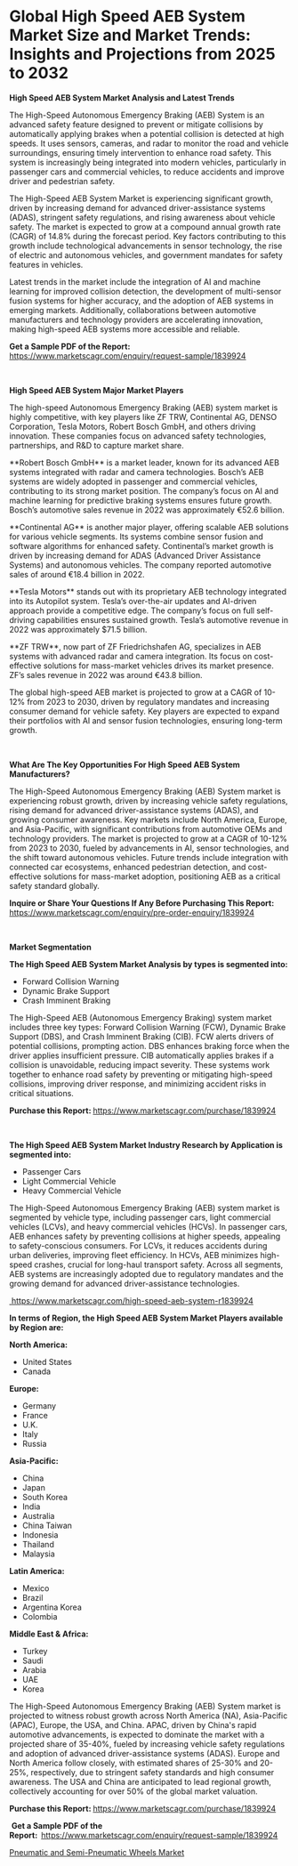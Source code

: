 <p><h1>Global High Speed AEB System Market Size and Market Trends: Insights and Projections from 2025 to 2032</h1></p><p><strong>High Speed AEB System Market Analysis and Latest Trends</strong></p>
<p><p>The High-Speed Autonomous Emergency Braking (AEB) System is an advanced safety feature designed to prevent or mitigate collisions by automatically applying brakes when a potential collision is detected at high speeds. It uses sensors, cameras, and radar to monitor the road and vehicle surroundings, ensuring timely intervention to enhance road safety. This system is increasingly being integrated into modern vehicles, particularly in passenger cars and commercial vehicles, to reduce accidents and improve driver and pedestrian safety.</p><p>The High-Speed AEB System Market is experiencing significant growth, driven by increasing demand for advanced driver-assistance systems (ADAS), stringent safety regulations, and rising awareness about vehicle safety. The market is expected to grow at a compound annual growth rate (CAGR) of 14.8% during the forecast period. Key factors contributing to this growth include technological advancements in sensor technology, the rise of electric and autonomous vehicles, and government mandates for safety features in vehicles.</p><p>Latest trends in the market include the integration of AI and machine learning for improved collision detection, the development of multi-sensor fusion systems for higher accuracy, and the adoption of AEB systems in emerging markets. Additionally, collaborations between automotive manufacturers and technology providers are accelerating innovation, making high-speed AEB systems more accessible and reliable.</p></p>
<p><strong>Get a Sample PDF of the Report:&nbsp;</strong> <a href="https://www.marketscagr.com/enquiry/request-sample/1839924?utm_campaign=1126&utm_medium=2&utm_source=Github&utm_content=ia&utm_term=24012025&utm_id=high-speed-aeb-system">https://www.marketscagr.com/enquiry/request-sample/1839924</a></p>
<p>&nbsp;</p>
<p><strong>High Speed AEB System Major Market Players</strong></p>
<p><p>The high-speed Autonomous Emergency Braking (AEB) system market is highly competitive, with key players like ZF TRW, Continental AG, DENSO Corporation, Tesla Motors, Robert Bosch GmbH, and others driving innovation. These companies focus on advanced safety technologies, partnerships, and R&D to capture market share.</p><p>**Robert Bosch GmbH** is a market leader, known for its advanced AEB systems integrated with radar and camera technologies. Bosch’s AEB systems are widely adopted in passenger and commercial vehicles, contributing to its strong market position. The company’s focus on AI and machine learning for predictive braking systems ensures future growth. Bosch’s automotive sales revenue in 2022 was approximately €52.6 billion.</p><p>**Continental AG** is another major player, offering scalable AEB solutions for various vehicle segments. Its systems combine sensor fusion and software algorithms for enhanced safety. Continental’s market growth is driven by increasing demand for ADAS (Advanced Driver Assistance Systems) and autonomous vehicles. The company reported automotive sales of around €18.4 billion in 2022.</p><p>**Tesla Motors** stands out with its proprietary AEB technology integrated into its Autopilot system. Tesla’s over-the-air updates and AI-driven approach provide a competitive edge. The company’s focus on full self-driving capabilities ensures sustained growth. Tesla’s automotive revenue in 2022 was approximately $71.5 billion.</p><p>**ZF TRW**, now part of ZF Friedrichshafen AG, specializes in AEB systems with advanced radar and camera integration. Its focus on cost-effective solutions for mass-market vehicles drives its market presence. ZF’s sales revenue in 2022 was around €43.8 billion.</p><p>The global high-speed AEB market is projected to grow at a CAGR of 10-12% from 2023 to 2030, driven by regulatory mandates and increasing consumer demand for vehicle safety. Key players are expected to expand their portfolios with AI and sensor fusion technologies, ensuring long-term growth.</p></p>
<p>&nbsp;</p>
<p><strong>What Are The Key Opportunities For High Speed AEB System Manufacturers?</strong></p>
<p><p>The High-Speed Autonomous Emergency Braking (AEB) System market is experiencing robust growth, driven by increasing vehicle safety regulations, rising demand for advanced driver-assistance systems (ADAS), and growing consumer awareness. Key markets include North America, Europe, and Asia-Pacific, with significant contributions from automotive OEMs and technology providers. The market is projected to grow at a CAGR of 10-12% from 2023 to 2030, fueled by advancements in AI, sensor technologies, and the shift toward autonomous vehicles. Future trends include integration with connected car ecosystems, enhanced pedestrian detection, and cost-effective solutions for mass-market adoption, positioning AEB as a critical safety standard globally.</p></p>
<p><strong>Inquire or Share Your Questions If Any Before Purchasing This Report:</strong> <a href="https://www.marketscagr.com/enquiry/pre-order-enquiry/1839924?utm_campaign=1126&utm_medium=2&utm_source=Github&utm_content=ia&utm_term=24012025&utm_id=high-speed-aeb-system">https://www.marketscagr.com/enquiry/pre-order-enquiry/1839924</a></p>
<p>&nbsp;</p>
<p><strong>Market Segmentation</strong></p>
<p><strong>The High Speed AEB System Market Analysis by types is segmented into:</strong></p>
<p><ul><li>Forward Collision Warning</li><li>Dynamic Brake Support</li><li>Crash Imminent Braking</li></ul></p>
<p><p>The High-Speed AEB (Autonomous Emergency Braking) system market includes three key types: Forward Collision Warning (FCW), Dynamic Brake Support (DBS), and Crash Imminent Braking (CIB). FCW alerts drivers of potential collisions, prompting action. DBS enhances braking force when the driver applies insufficient pressure. CIB automatically applies brakes if a collision is unavoidable, reducing impact severity. These systems work together to enhance road safety by preventing or mitigating high-speed collisions, improving driver response, and minimizing accident risks in critical situations.</p></p>
<p><strong>Purchase this Report:&nbsp;</strong><a href="https://www.marketscagr.com/purchase/1839924?utm_campaign=1126&utm_medium=2&utm_source=Github&utm_content=ia&utm_term=24012025&utm_id=high-speed-aeb-system">https://www.marketscagr.com/purchase/1839924</a></p>
<p>&nbsp;</p>
<p><strong>The High Speed AEB System Market Industry Research by Application is segmented into:</strong></p>
<p><ul><li>Passenger Cars</li><li>Light Commercial Vehicle</li><li>Heavy Commercial Vehicle</li></ul></p>
<p><p>The High-Speed Autonomous Emergency Braking (AEB) system market is segmented by vehicle type, including passenger cars, light commercial vehicles (LCVs), and heavy commercial vehicles (HCVs). In passenger cars, AEB enhances safety by preventing collisions at higher speeds, appealing to safety-conscious consumers. For LCVs, it reduces accidents during urban deliveries, improving fleet efficiency. In HCVs, AEB minimizes high-speed crashes, crucial for long-haul transport safety. Across all segments, AEB systems are increasingly adopted due to regulatory mandates and the growing demand for advanced driver-assistance technologies.</p></p>
<p><a href="https://www.marketscagr.com/high-speed-aeb-system-r1839924?utm_campaign=1126&utm_medium=2&utm_source=Github&utm_content=ia&utm_term=24012025&utm_id=high-speed-aeb-system">&nbsp;https://www.marketscagr.com/high-speed-aeb-system-r1839924</a></p>
<p><strong>In terms of Region, the High Speed AEB System Market Players available by Region are:</strong></p>
<p>
    <p> <strong> North America: </strong>
        <ul>
            <li>United States</li>
            <li>Canada</li>
        </ul>
        </p> 
    <p> <strong> Europe: </strong>
        <ul>
            <li>Germany</li>
            <li>France</li>
            <li>U.K.</li>
            <li>Italy</li>
            <li>Russia</li>
        </ul>
        </p> 
    <p> <strong> Asia-Pacific: </strong>
        <ul>
            <li>China</li>
            <li>Japan</li>
            <li>South Korea</li>
            <li>India</li>
            <li>Australia</li>
            <li>China Taiwan</li>
            <li>Indonesia</li>
            <li>Thailand</li>
            <li>Malaysia</li>
        </ul>
        </p> 
    <p> <strong> Latin America: </strong>
        <ul>
            <li>Mexico</li>
            <li>Brazil</li>
            <li>Argentina Korea</li>
            <li>Colombia</li>
        </ul>
        </p> 
    <p> <strong> Middle East & Africa: </strong>
        <ul>
            <li>Turkey</li>
            <li>Saudi</li>
            <li>Arabia</li>
            <li>UAE</li>
            <li>Korea</li>
        </ul>
    </p>
    </p>
<p><p>The High-Speed Autonomous Emergency Braking (AEB) System market is projected to witness robust growth across North America (NA), Asia-Pacific (APAC), Europe, the USA, and China. APAC, driven by China's rapid automotive advancements, is expected to dominate the market with a projected share of 35-40%, fueled by increasing vehicle safety regulations and adoption of advanced driver-assistance systems (ADAS). Europe and North America follow closely, with estimated shares of 25-30% and 20-25%, respectively, due to stringent safety standards and high consumer awareness. The USA and China are anticipated to lead regional growth, collectively accounting for over 50% of the global market valuation.</p></p>
<p><strong>Purchase this Report: </strong><a href="https://www.marketscagr.com/purchase/1839924?utm_campaign=1126&utm_medium=2&utm_source=Github&utm_content=ia&utm_term=24012025&utm_id=high-speed-aeb-system">https://www.marketscagr.com/purchase/1839924</a></p>
<p>&nbsp;<strong>Get a Sample PDF of the Report:&nbsp;&nbsp;</strong><a href="https://www.marketscagr.com/enquiry/request-sample/1839924?utm_campaign=1126&utm_medium=2&utm_source=Github&utm_content=ia&utm_term=24012025&utm_id=high-speed-aeb-system">https://www.marketscagr.com/enquiry/request-sample/1839924</a></p>
<p><strong></strong></p>
<p><p><a href="https://github.com/gdfhhhj/Market-Research-Report-List-7/blob/main/pneumatic-and-semi-pneumatic-wheels-market.md?utm_campaign=1126&utm_medium=2&utm_source=Github&utm_content=ia&utm_term=24012025&utm_id=high-speed-aeb-system">Pneumatic and Semi-Pneumatic Wheels Market</a></p></p>
